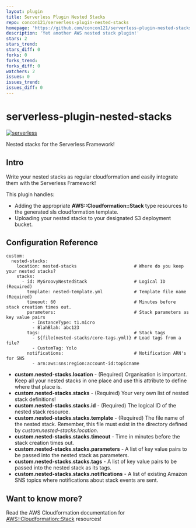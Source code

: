 ```yaml
---
layout: plugin
title: Serverless Plugin Nested Stacks
repo: concon121/serverless-plugin-nested-stacks
homepage: 'https://github.com/concon121/serverless-plugin-nested-stacks'
description: 'Yet another AWS nested stack plugin!'
stars: 2
stars_trend: 
stars_diff: 0
forks: 0
forks_trend: 
forks_diff: 0
watchers: 2
issues: 0
issues_trend: 
issues_diff: 0
---
```



# serverless-plugin-nested-stacks
[![serverless](http://public.serverless.com/badges/v3.svg)](http://www.serverless.com)

Nested stacks for the Serverless Framework!

## Intro

Write your nested stacks as regular cloudformation and easily integrate them with the Serverless Framework!  

This plugin handles:

* Adding the appropriate **AWS::Cloudformation::Stack** type resources to the generated sls cloudformation template.
* Uploading your nested stacks to your designated S3 deployment bucket.

## Configuration Reference

```
custom:
  nested-stacks:
    location: nested-stacks                      # Where do you keep your nested stacks?
    stacks:
      - id: MyGroovyNestedStack                  # Logical ID (Required)
        template: nested-template.yml            # Template file name (Required)
        timeout: 60                              # Minutes before stack creation times out.
        parameters:                              # Stack parameters as key value pairs
          - InstanceType: t1.micro
          - BlahBlah: abc123
        tags:                                    # Stack tags
          - ${file(nested-stacks/core-tags.yml)} # Load tags from a file?
          - CustomTag: Yolo
        notifications:                           # Notification ARN's for SNS
          - arn:aws:sns:region:account-id:topicname

```
* **custom.nested-stacks.location** - (Required) Organisation is important.  Keep all your nested stacks in one place and use this attribute to define where that place is.
* **custom.nested-stacks.stacks** - (Required) Your very own list of nested stack definitions!
* **custom.nested-stacks.stacks.id** - (Required) The logical ID of the nested stack resource.
* **custom.nested-stacks.stacks.template** - (Required) The file name of the nested stack.  Remember, this file must exist in the directory defined by _custom.nested-stacks.location_.
* **custom.nested-stacks.stacks.timeout** - Time in minutes before the stack creation times out.
* **custom.nested-stacks.stacks.parameters** - A list of key value pairs to be passed into the nested stack as parameters.
* **custom.nested-stacks.stacks.tags** - A list of key value pairs to be passed into the nested stack as its tags.
* **custom.nested-stacks.stacks.notifications** - A list of existing Amazon SNS topics where notifications about stack events are sent.

## Want to know more?

Read the AWS Cloudformation documentation for [AWS::Cloudformation::Stack](http://docs.aws.amazon.com/AWSCloudFormation/latest/UserGuide/aws-properties-stack.html) resources!
